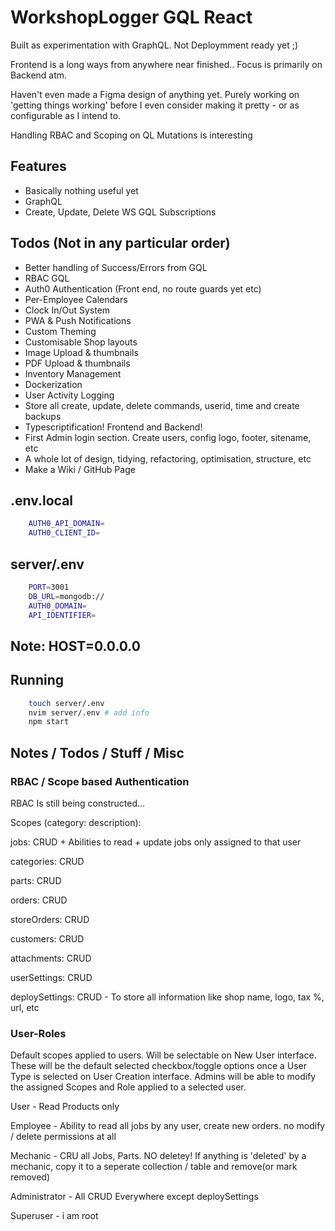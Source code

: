 # WorkshopLogger GQL React

Built as experimentation with GraphQL. Not Deploymment ready yet ;)

Frontend is a long ways from anywhere near finished.. Focus is primarily on Backend atm.

Haven't even made a Figma design of anything yet. Purely working on 'getting things working' before I even consider making it pretty - or as configurable as I intend to.

Handling RBAC and Scoping on QL Mutations is interesting

## Features

- Basically nothing useful yet
- GraphQL
- Create, Update, Delete WS GQL Subscriptions

## Todos (Not in any particular order)

- Better handling of Success/Errors from GQL
- RBAC GQL
- Auth0 Authentication (Front end, no route guards yet etc)
- Per-Employee Calendars
- Clock In/Out System
- PWA & Push Notifications
- Custom Theming
- Customisable Shop layouts
- Image Upload & thumbnails
- PDF Upload & thumbnails
- Inventory Management
- Dockerization
- User Activity Logging
- Store all create, update, delete commands, userid, time and create backups
- Typescriptification! Frontend and Backend!
- First Admin login section. Create users, config logo, footer, sitename, etc
- A whole lot of design, tidying, refactoring, optimisation, structure, etc
- Make a Wiki / GitHub Page

## .env.local

```bash
    AUTH0_API_DOMAIN=
    AUTH0_CLIENT_ID=
```

## server/.env

```bash
    PORT=3001
    DB_URL=mongodb://
    AUTH0_DOMAIN=
    API_IDENTIFIER=
```

## Note: HOST=0.0.0.0

## Running

```bash
    touch server/.env
    nvim server/.env # add info
    npm start
```

## Notes / Todos / Stuff / Misc

### RBAC / Scope based Authentication

RBAC Is still being constructed...

Scopes (category: description):

jobs: CRUD + Abilities to read + update jobs only assigned to that user

categories: CRUD

parts: CRUD

orders: CRUD

storeOrders: CRUD

customers: CRUD

attachments: CRUD

userSettings: CRUD

deploySettings: CRUD - To store all information like shop name, logo, tax %, url, etc

### User-Roles

Default scopes applied to users. Will be selectable on New User interface. These will be the default selected checkbox/toggle options once a User Type is selected on User Creation interface. Admins will be able to modify the assigned Scopes and Role applied to a selected user.

User - Read Products only

Employee - Ability to read all jobs by any user, create new orders. no modify / delete permissions at all

Mechanic - CRU all Jobs, Parts. NO deletey! If anything is 'deleted' by a mechanic, copy it to a seperate collection / table and remove(or mark removed)

Administrator - All CRUD Everywhere except deploySettings

Superuser - i am root
